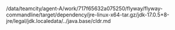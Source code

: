 /data/teamcity/agent-A/work/717f65632a075250/flyway/flyway-commandline/target/dependency/jre-linux-x64-tar.gz/jdk-17.0.5+8-jre/legal/jdk.localedata/../java.base/cldr.md
